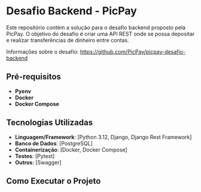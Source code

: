 # Desafio Backend - PicPay

Este repositório contém a solução para o desafio backend proposto pela PicPay. 
O objetivo do desafio é criar uma API REST onde se possa depositar e realizar transferências de dinheiro entre contas.

Informações sobre o desafio: https://github.com/PicPay/picpay-desafio-backend

## Pré-requisitos

- **Pyenv**
- **Docker**
- **Docker Compose**

## Tecnologias Utilizadas

- **Linguagem/Framework**: [Python 3.12, Django, Django Rest Framework]
- **Banco de Dados**: [PostgreSQL]
- **Containerização**: [Docker, Docker Compose]
- **Testes**: [Pytest]
- **Outros**: [Swagger]

## Como Executar o Projeto
